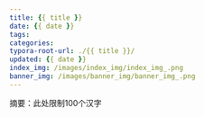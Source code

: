 ```yaml
---
title: {{ title }}
date: {{ date }}
tags:
categories: 
typora-root-url: ./{{ title }}/
updated: {{ date }}
index_img: /images/index_img/index_img_.png
banner_img: /images/banner_img/banner_img_.png
---
```






摘要：此处限制100个汉字

<!--more-->
